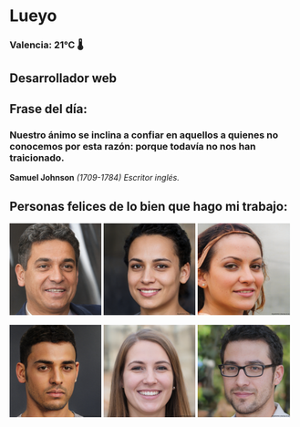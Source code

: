 # Lueyo
### Valencia:  21°C 🌡️
## Desarrollador web
## Frase del día:
<!-- START QUOTE -->
### Nuestro ánimo se inclina a confiar en aquellos a quienes no conocemos por esta razón: porque todavía no nos han traicionado.
**Samuel Johnson** *(1709-1784) Escritor inglés.*
<!-- END QUOTE -->






## Personas felices de lo bien que hago mi trabajo:

<p float="left">
  <img src="src/image_0.png" width="32%" />
  <img src="src/image_1.png" width="32%" /> 
  <img src="src/image_2.png" width="32%" />
</p>
<p float="left">
  <img src="src/image_3.png" width="32%" />
  <img src="src/image_4.png" width="32%" /> 
  <img src="src/image_5.png" width="32%" />
</p>
